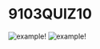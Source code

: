 # 9103QUIZ10
![example!](assets/1698399349239.jpg"example")
![example!](assets/1698399370333.jpg"example")